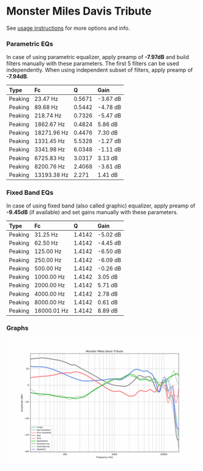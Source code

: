 # Monster Miles Davis Tribute
See [usage instructions](https://github.com/jaakkopasanen/AutoEq#usage) for more options and info.

### Parametric EQs
In case of using parametric equalizer, apply preamp of **-7.97dB** and build filters manually
with these parameters. The first 5 filters can be used independently.
When using independent subset of filters, apply preamp of **-7.94dB**.

| Type    | Fc          |      Q | Gain     |
|:--------|:------------|:-------|:---------|
| Peaking | 23.47 Hz    | 0.5671 | -3.67 dB |
| Peaking | 89.68 Hz    | 0.5442 | -4.78 dB |
| Peaking | 218.74 Hz   | 0.7326 | -5.47 dB |
| Peaking | 1862.67 Hz  | 0.4824 | 5.86 dB  |
| Peaking | 18271.96 Hz | 0.4476 | 7.30 dB  |
| Peaking | 1331.45 Hz  | 5.5328 | -1.27 dB |
| Peaking | 3341.98 Hz  | 6.0348 | -1.11 dB |
| Peaking | 6725.83 Hz  | 3.0317 | 3.13 dB  |
| Peaking | 8200.76 Hz  | 2.4068 | -3.61 dB |
| Peaking | 13193.38 Hz | 2.271  | 1.41 dB  |

### Fixed Band EQs
In case of using fixed band (also called graphic) equalizer, apply preamp of **-9.45dB**
(if available) and set gains manually with these parameters.

| Type    | Fc          |      Q | Gain     |
|:--------|:------------|:-------|:---------|
| Peaking | 31.25 Hz    | 1.4142 | -5.02 dB |
| Peaking | 62.50 Hz    | 1.4142 | -4.45 dB |
| Peaking | 125.00 Hz   | 1.4142 | -6.50 dB |
| Peaking | 250.00 Hz   | 1.4142 | -6.09 dB |
| Peaking | 500.00 Hz   | 1.4142 | -0.26 dB |
| Peaking | 1000.00 Hz  | 1.4142 | 3.05 dB  |
| Peaking | 2000.00 Hz  | 1.4142 | 5.71 dB  |
| Peaking | 4000.00 Hz  | 1.4142 | 2.78 dB  |
| Peaking | 8000.00 Hz  | 1.4142 | 0.61 dB  |
| Peaking | 16000.01 Hz | 1.4142 | 8.89 dB  |

### Graphs
![](./Monster%20Miles%20Davis%20Tribute.png)